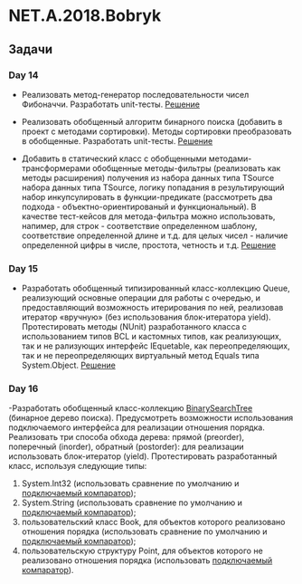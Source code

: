 # NET.A.2018.Bobryk
## Задачи
### Day 14
- Реализовать метод-генератор последовательности чисел Фибоначчи. Разработать unit-тесты. 
[Решение](https://github.com/Mikita98/NET.A.2018.Bobryk/tree/master/NET.A.2018.Bobryk.14)
    
- Реализовать обобщенный алгоритм бинарного поиска (добавить в проект с методами сортировки). Методы сортировки преобразовать в обобщенные. Разработать unit-тесты.
[Решение](https://github.com/Mikita98/NET.A.2018.Bobryk/tree/master/Day%201/BinarySearch)

- Добавить в статический класс с обобщенными методами-трансформерами обобщенные методы-фильтры (реализовать как методы расширения) получения из набора данных типа TSource набора данных типа TSource, логику попадания в результирующий набор инкупсулировать в функции-предикате (рассмотреть два подхода - объектно-ориентированый и функциональный). В качестве тест-кейсов для метода-фильтра можно использовать, напимер, для строк - соответствие определенном шаблону, соответствие определенной длине и т.д. для целых чисел - наличие определенной цифры в числе, простота, четность и т.д.
[Решение](https://github.com/Mikita98/NET.A.2018.Bobryk/blob/master/NET.A.2018.Bobryk.4/Transforming/Transforming.cs) 

### Day 15

- Разработать обобщенный типизированный класс-коллекцию Queue, реализующий основные операции для работы с очередью, и предоставляющий возможность итерирования по ней, реализовав итератор «вручную» (без использования блок-итератора yield). Протестировать методы (NUnit) разработанного класса c использованием типов BCL и кастомных типов, как реализующих, так и не рализующих интерфейс IEquetable, как переопределяющих, так и не переопределяющих виртуальный метод Equals типа System.Object.
[Решение](https://github.com/Mikita98/NET.A.2018.Bobryk/blob/master/NET.A.2018.Bobryk.15/Queue/Queue.cs)

### Day 16

-Разработать обобщенный класс-коллекцию [BinarySearchTree](https://github.com/Mikita98/NET.A.2018.Bobryk/blob/master/NET.A.2018.Bobryk..16/BinarySearchTree/BinarySearchTree.cs) (бинарное дерево поиска). Предусмотреть возможности использования подключаемого интерфейса для реализации отношения порядка. Реализовать три способа обхода дерева: прямой (preorder), поперечный (inorder), обратный (postorder): для реализации использовать блок-итератор (yield). Протестировать разработанный класс, используя следующие типы:
1. System.Int32 (использовать сравнение по умолчанию и [подключаемый компаратор](https://github.com/Mikita98/NET.A.2018.Bobryk/blob/master/NET.A.2018.Bobryk..16/BinarySearchTree.Test/CustomComparers/IntComparer.cs));
2. System.String (использовать сравнение по умолчанию и [подключаемый компаратор](https://github.com/Mikita98/NET.A.2018.Bobryk/blob/master/NET.A.2018.Bobryk..16/BinarySearchTree.Test/CustomComparers/StringComparer.cs));
3. пользовательский класс Book, для объектов которого реализовано отношения порядка (использовать сравнение по умолчанию и [подключаемый компаратор](https://github.com/Mikita98/NET.A.2018.Bobryk/blob/master/NET.A.2018.Bobryk..16/BinarySearchTree.Test/CustomComparers/BookComparer.cs));
4. пользовательскую структуру Point, для объектов которого не реализовано отношения порядка (использовать [подключаемый компаратор](https://github.com/Mikita98/NET.A.2018.Bobryk/blob/master/NET.A.2018.Bobryk..16/BinarySearchTree.Test/CustomComparers/PointComparer.cs)).

